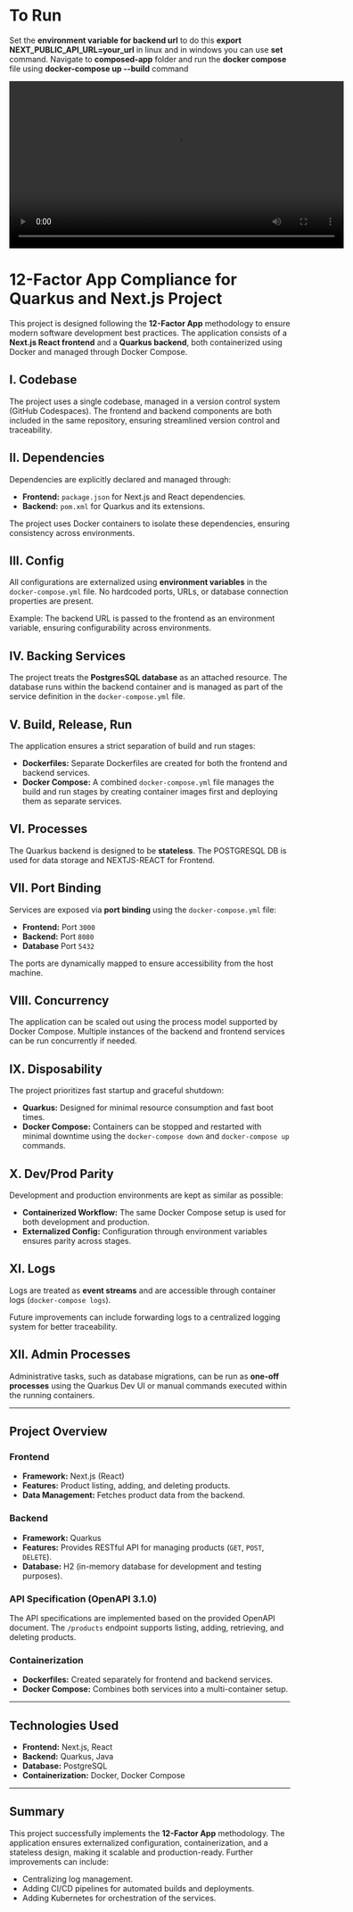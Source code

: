 # To Run
Set the **environment variable for backend url** to do this **export NEXT_PUBLIC_API_URL=your_url** in linux and in windows you can use **set** command.
Navigate to **composed-app** folder and run the **docker compose** file using **docker-compose up --build** command

<video src="Demo.mp4" controls width="600">
Your browser does not support the video tag.
</video>


# 12-Factor App Compliance for Quarkus and Next.js Project

This project is designed following the **12-Factor App** methodology to ensure modern software development best practices. The application consists of a **Next.js React frontend** and a **Quarkus backend**, both containerized using Docker and managed through Docker Compose.

## I. Codebase

The project uses a single codebase, managed in a version control system (GitHub Codespaces). The frontend and backend components are both included in the same repository, ensuring streamlined version control and traceability.

## II. Dependencies

Dependencies are explicitly declared and managed through:

- **Frontend:** `package.json` for Next.js and React dependencies.
- **Backend:** `pom.xml` for Quarkus and its extensions.

The project uses Docker containers to isolate these dependencies, ensuring consistency across environments.

## III. Config

All configurations are externalized using **environment variables** in the `docker-compose.yml` file. No hardcoded ports, URLs, or database connection properties are present.

Example: The backend URL is passed to the frontend as an environment variable, ensuring configurability across environments.

## IV. Backing Services

The project treats the **PostgresSQL database** as an attached resource. The database runs within the backend container and is managed as part of the service definition in the `docker-compose.yml` file.

## V. Build, Release, Run

The application ensures a strict separation of build and run stages:

- **Dockerfiles:** Separate Dockerfiles are created for both the frontend and backend services.
- **Docker Compose:** A combined `docker-compose.yml` file manages the build and run stages by creating container images first and deploying them as separate services.

## VI. Processes

The Quarkus backend is designed to be **stateless**. The POSTGRESQL DB is used for data storage and NEXTJS-REACT for Frontend.
## VII. Port Binding

Services are exposed via **port binding** using the `docker-compose.yml` file:

- **Frontend:** Port `3000`
- **Backend:** Port `8080`
- **Database** Port `5432`

The ports are dynamically mapped to ensure accessibility from the host machine.

## VIII. Concurrency

The application can be scaled out using the process model supported by Docker Compose. Multiple instances of the backend and frontend services can be run concurrently if needed.

## IX. Disposability

The project prioritizes fast startup and graceful shutdown:

- **Quarkus:** Designed for minimal resource consumption and fast boot times.
- **Docker Compose:** Containers can be stopped and restarted with minimal downtime using the `docker-compose down` and `docker-compose up` commands.

## X. Dev/Prod Parity

Development and production environments are kept as similar as possible:

- **Containerized Workflow:** The same Docker Compose setup is used for both development and production.
- **Externalized Config:** Configuration through environment variables ensures parity across stages.

## XI. Logs

Logs are treated as **event streams** and are accessible through container logs (`docker-compose logs`).

Future improvements can include forwarding logs to a centralized logging system for better traceability.

## XII. Admin Processes

Administrative tasks, such as database migrations, can be run as **one-off processes** using the Quarkus Dev UI or manual commands executed within the running containers.

---

## Project Overview

### Frontend

- **Framework:** Next.js (React)
- **Features:** Product listing, adding, and deleting products.
- **Data Management:** Fetches product data from the backend.

### Backend

- **Framework:** Quarkus
- **Features:** Provides RESTful API for managing products (`GET`, `POST`, `DELETE`).
- **Database:** H2 (in-memory database for development and testing purposes).

### API Specification (OpenAPI 3.1.0)

The API specifications are implemented based on the provided OpenAPI document. The `/products` endpoint supports listing, adding, retrieving, and deleting products.

### Containerization

- **Dockerfiles:** Created separately for frontend and backend services.
- **Docker Compose:** Combines both services into a multi-container setup.

---

## Technologies Used

- **Frontend:** Next.js, React
- **Backend:** Quarkus, Java
- **Database:** PostgreSQL
- **Containerization:** Docker, Docker Compose

---

## Summary

This project successfully implements the **12-Factor App** methodology. The application ensures externalized configuration, containerization, and a stateless design, making it scalable and production-ready. Further improvements can include:

- Centralizing log management.
- Adding CI/CD pipelines for automated builds and deployments.
- Adding Kubernetes for orchestration of the services.

